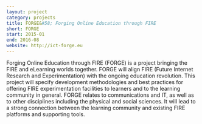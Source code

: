 ```yaml
---
layout: project
category: projects
title: FORGE&#58; Forging Online Education through FIRE
short: FORGE
start: 2015-01
end: 2016-08
website: http://ict-forge.eu
---
```


Forging Online Education through FIRE (FORGE) is a project bringing the FIRE and eLearning worlds together.
FORGE will align FIRE (Future Internet Research and Experimentation) with the ongoing education revolution.
This project will specify development methodologies and best practices for offering FIRE experimentation facilities to learners and to the learning community in general.
FORGE relates to communications and IT, as well as to other disciplines including the physical and social sciences.
It will lead to a strong connection between the learning community and existing FIRE platforms and supporting tools.

